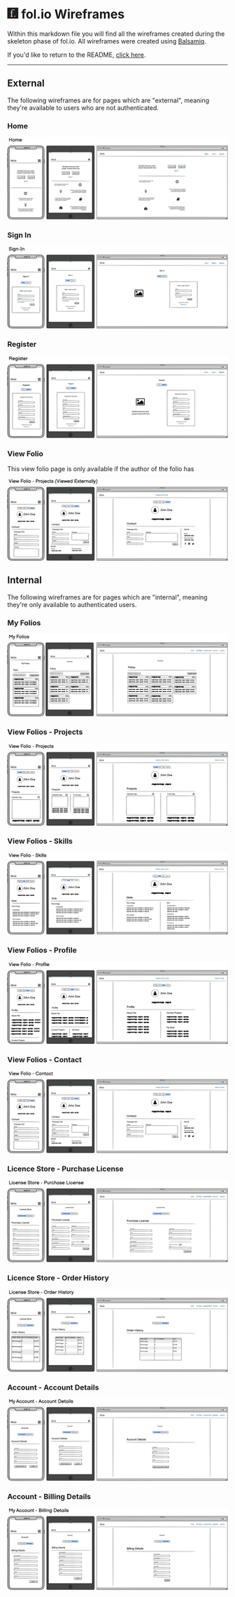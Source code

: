 # <img src="readme/images/general/fol.io-short-logo-readme-header.png" height="25"> fol.io Wireframes

Within this markdown file you will find all the wireframes created during the skeleton phase of fol.io. All wireframes were created using [Balsamiq](https://balsamiq.com/).

If you'd like to return to the README, [click here](README.md).

<hr>

## External

The following wireframes are for pages which are "external", meaning they're available to users who are not authenticated.

### Home

<img src="readme/images/skeleton/wireframe-home.png">

### Sign In

<img src="readme/images/skeleton/wireframe-sign-in.png">

### Register

<img src="readme/images/skeleton/wireframe-register.png">

### View Folio

This view folio page is only available if the author of the folio has 

<img src="readme/images/skeleton/wireframe-view-folio-contact-external.png">

## Internal

The following wireframes are for pages which are "internal", meaning they're only available to authenticated users.

### My Folios

<img src="readme/images/skeleton/wireframe-my-folios.png">

### View Folios - Projects

<img src="readme/images/skeleton/wireframe-view-folio-projects.png">

### View Folios - Skills

<img src="readme/images/skeleton/wireframe-view-folio-skills.png">

### View Folios - Profile

<img src="readme/images/skeleton/wireframe-view-folio-profile.png">

### View Folios - Contact

<img src="readme/images/skeleton/wireframe-view-folio-contact.png">

### Licence Store - Purchase License

<img src="readme/images/skeleton/wireframe-license-store-purchase-license.png">

### Licence Store - Order History

<img src="readme/images/skeleton/wireframe-license-store-order-history.png">

### Account - Account Details

<img src="readme/images/skeleton/wireframe-account-account-details.png">

### Account - Billing Details

<img src="readme/images/skeleton/wireframe-account-billing-details.png">

